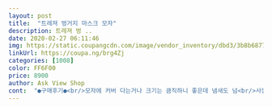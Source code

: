 ```yaml
---
layout: post 
title:  "트레져 벙거지 마스크 모자" 
description: 트레져 벙 ..
date: 2020-02-27 06:11:46 
img: https://static.coupangcdn.com/image/vendor_inventory/dbd3/3b8b68771d43270045490bc22263af41d75e6a6731de4f4eb0f0bd5ab9cf.jpg 
linkUrl: https://coupa.ng/brg4Zj 
categories: [1008] 
color: FF6F00 
price: 8900 
author: Ask View Shop 
cont:  "●구매후기●<br/>모자에 커버 다는거나 크기는 큼직하니 좋은데 냄새도 넘<br/>사놓고 안쓸거같은 느낌이 확실히 드네요ㅜㅜ<br/>심해서 머리아프고 오히려 앞이 뿌옇게 보이니 눈도 아파요ㅜㅜ<br/>죽을뻔했어요~~<br/>코로나 때문에 방역모자 커버 샀다가 냄새에 오히려 질식해<br/>트레져 벙거지 마스크 모자 FREE  어른용 블랙 저희 아내가 태국인이라 따가운 태양과 사람 접촉이 많은 시장에서 장사하는데  아주 유용하게 사용합니다 손님과 대화해도 안전합니다 강력추천합니다<br/>트레져 벙거지 마스크 모자 FREE 어른용 블랙 마음에 들어서 재구매하였습니다.<br/> 생각보다 편리하고 자유로운 활동성 많은 사람있어도 자신감있고 비말로부터 자유롭고 모자형태라  밖에 활동시 태양으로부터 자유롭고 좋습니다 강력추천합니다<br/>후기 적어보려고 기존에 집에 있던 모자에 연결해서 써봤는데<br/>" 
---
```

